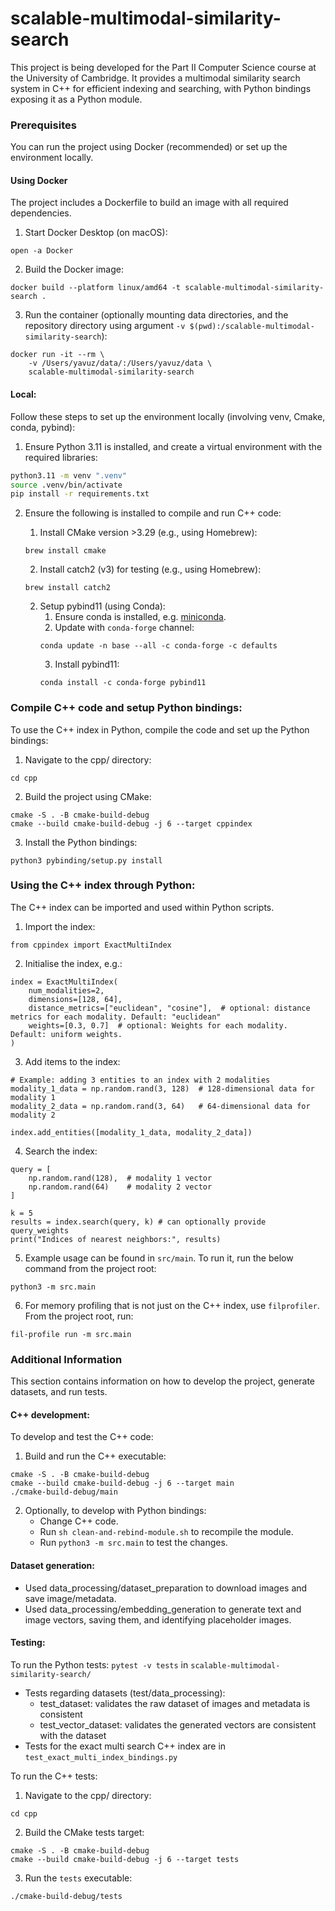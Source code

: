 # scalable-multimodal-similarity-search

This project is being developed for the Part II Computer Science course at the University of Cambridge. 
It provides a multimodal similarity search system in C++ for efficient indexing and searching, with Python bindings exposing it as a Python module.


### Prerequisites

You can run the project using Docker (recommended) or set up the environment locally.

#### Using Docker
The project includes a Dockerfile to build an image with all required dependencies.

1. Start Docker Desktop (on macOS):
```
open -a Docker
```
2. Build the Docker image:
```
docker build --platform linux/amd64 -t scalable-multimodal-similarity-search . 
```
3. Run the container (optionally mounting data directories, and the repository directory using argument `-v $(pwd):/scalable-multimodal-similarity-search`):

```
docker run -it --rm \
    -v /Users/yavuz/data/:/Users/yavuz/data \
    scalable-multimodal-similarity-search
```

#### Local:

Follow these steps to set up the environment locally (involving venv, Cmake, conda, pybind):

1. Ensure Python 3.11 is installed, and create a virtual environment with the required libraries:
```bash
python3.11 -m venv ".venv"
source .venv/bin/activate
pip install -r requirements.txt
```

2. Ensure the following is installed to compile and run C++ code:

   1. Install CMake version >3.29 (e.g., using Homebrew): 
   ```
   brew install cmake
   ```
   2. Install catch2 (v3) for testing (e.g., using Homebrew):
   ```
   brew install catch2
   ```
   2. Setup pybind11 (using Conda):
      1. Ensure conda is installed, e.g. [miniconda](https://docs.anaconda.com/miniconda/#quick-command-line-install).
      2. Update with `conda-forge` channel:
        ```
        conda update -n base --all -c conda-forge -c defaults
        ```
      3. Install pybind11:
        ```
        conda install -c conda-forge pybind11
        ```

    
### Compile C++ code and setup Python bindings:
To use the C++ index in Python, compile the code and set up the Python bindings:

1. Navigate to the cpp/ directory:
```
cd cpp
```

2. Build the project using CMake:
```
cmake -S . -B cmake-build-debug
cmake --build cmake-build-debug -j 6 --target cppindex
```
3. Install the Python bindings:
```
python3 pybinding/setup.py install
```

### Using the C++ index through Python:

The C++ index can be imported and used within Python scripts.

1. Import the index:

```
from cppindex import ExactMultiIndex
```

2. Initialise the index, e.g.:
```
index = ExactMultiIndex(
    num_modalities=2,
    dimensions=[128, 64],
    distance_metrics=["euclidean", "cosine"],  # optional: distance metrics for each modality. Default: "euclidean"
    weights=[0.3, 0.7]  # optional: Weights for each modality. Default: uniform weights.
)
```
3. Add items to the index:
```
# Example: adding 3 entities to an index with 2 modalities
modality_1_data = np.random.rand(3, 128)  # 128-dimensional data for modality 1
modality_2_data = np.random.rand(3, 64)   # 64-dimensional data for modality 2

index.add_entities([modality_1_data, modality_2_data])
```

4. Search the index:
```
query = [
    np.random.rand(128),  # modality 1 vector
    np.random.rand(64)    # modality 2 vector
]

k = 5
results = index.search(query, k) # can optionally provide query_weights
print("Indices of nearest neighbors:", results)
```


5. Example usage can be found in `src/main`. To run it, run the below command from the project root:
```
python3 -m src.main
```

6. For memory profiling that is not just on the C++ index, use `filprofiler`. From the project root, run:
```
fil-profile run -m src.main
```

### Additional Information

This section contains information on how to develop the project, generate datasets, and run tests.

#### C++ development:
To develop and test the C++ code:

1. Build and run the C++ executable:
```
cmake -S . -B cmake-build-debug
cmake --build cmake-build-debug -j 6 --target main
./cmake-build-debug/main
```

2. Optionally, to develop with Python bindings:
    - Change C++ code. 
    - Run `sh clean-and-rebind-module.sh` to recompile the module. 
    - Run `python3 -m src.main` to test the changes.

#### Dataset generation:
- Used data_processing/dataset_preparation to download images and save image/metadata.
- Used data_processing/embedding_generation to generate text and image vectors, saving them, and identifying placeholder images.

#### Testing:

To run the Python tests: `pytest -v tests` in `scalable-multimodal-similarity-search/` 

- Tests regarding datasets (test/data_processing):
    - test_dataset: validates the raw dataset of images and metadata is consistent
    - test_vector_dataset: validates the generated vectors are consistent with the dataset
- Tests for the exact multi search C++ index are in `test_exact_multi_index_bindings.py`

To run the C++ tests:

1. Navigate to the cpp/ directory:
```
cd cpp
```

2. Build the CMake tests target:
```
cmake -S . -B cmake-build-debug
cmake --build cmake-build-debug -j 6 --target tests
```
3. Run the `tests` executable:
```
./cmake-build-debug/tests
```